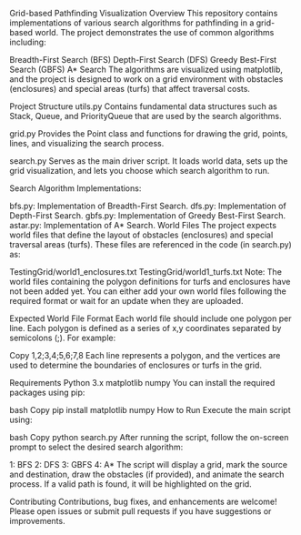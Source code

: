Grid-based Pathfinding Visualization
Overview
This repository contains implementations of various search algorithms for pathfinding in a grid-based world. The project demonstrates the use of common algorithms including:

Breadth-First Search (BFS)
Depth-First Search (DFS)
Greedy Best-First Search (GBFS)
A* Search
The algorithms are visualized using matplotlib, and the project is designed to work on a grid environment with obstacles (enclosures) and special areas (turfs) that affect traversal costs.

Project Structure
utils.py
Contains fundamental data structures such as Stack, Queue, and PriorityQueue that are used by the search algorithms.

grid.py
Provides the Point class and functions for drawing the grid, points, lines, and visualizing the search process.

search.py
Serves as the main driver script. It loads world data, sets up the grid visualization, and lets you choose which search algorithm to run.

Search Algorithm Implementations:

bfs.py: Implementation of Breadth-First Search.
dfs.py: Implementation of Depth-First Search.
gbfs.py: Implementation of Greedy Best-First Search.
astar.py: Implementation of A* Search.
World Files
The project expects world files that define the layout of obstacles (enclosures) and special traversal areas (turfs). These files are referenced in the code (in search.py) as:

TestingGrid/world1_enclosures.txt
TestingGrid/world1_turfs.txt
Note: The world files containing the polygon definitions for turfs and enclosures have not been added yet. You can either add your own world files following the required format or wait for an update when they are uploaded.

Expected World File Format
Each world file should include one polygon per line. Each polygon is defined as a series of x,y coordinates separated by semicolons (;). For example:

Copy
1,2;3,4;5,6;7,8
Each line represents a polygon, and the vertices are used to determine the boundaries of enclosures or turfs in the grid.

Requirements
Python 3.x
matplotlib
numpy
You can install the required packages using pip:

bash
Copy
pip install matplotlib numpy
How to Run
Execute the main script using:

bash
Copy
python search.py
After running the script, follow the on-screen prompt to select the desired search algorithm:

1: BFS
2: DFS
3: GBFS
4: A*
The script will display a grid, mark the source and destination, draw the obstacles (if provided), and animate the search process. If a valid path is found, it will be highlighted on the grid.

Contributing
Contributions, bug fixes, and enhancements are welcome! Please open issues or submit pull requests if you have suggestions or improvements.
